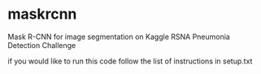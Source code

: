 # maskrcnn

Mask R-CNN for image segmentation on Kaggle RSNA Pneumonia Detection Challenge

if you would like to run this code follow the list of instructions in setup.txt
